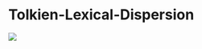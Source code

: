 # Tolkien-Lexical-Dispersion
![](https://github.com/akela3019/Tolkien-Lexical-Dispersion/tree/master/Tolkien_files/figure-html/unnamed-chunk-1-1.png)
